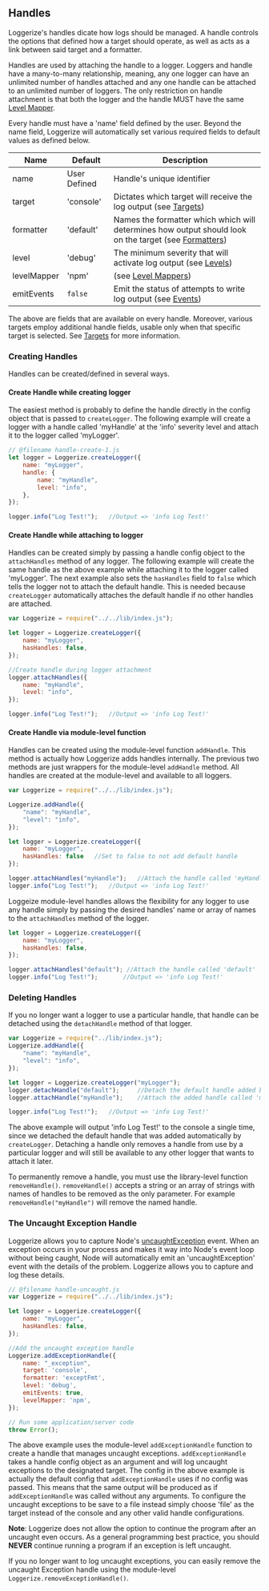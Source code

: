 ## Handles

Loggerize's handles dicate how logs should be managed. A handle controls the options 
that defined how a target should operate, as well as acts as a link between said 
target and a formatter.

Handles are used by attaching the handle to a logger. Loggers and handle have a 
many-to-many relationship, meaning, any one logger can have an unlimited number of 
handles attached and any one handle can be attached to an unlimited number of loggers.
The only restriction on handle attachment is that both the logger and the handle 
MUST have the same [Level Mapper](#level-mappers).


Every handle must have a 'name' field defined by the user. Beyond the name field, Loggerize 
will automatically set various required fields to default values as defined below.

| Name 		| Default		| Description
| --------- | -------------	| ------------------------------------------------------------------------- |
| name 		| User Defined	| Handle's unique identifier												|
| target 	| 'console' 	| Dictates which target will receive the log output (see [Targets](targets.md#targets)) |
| formatter	| 'default' 	| Names the formatter which which will determines how output should look on the target (see [Formatters](formatters.md#formatters)) |									|
| level 	| 'debug' 		| The minimum severity that will activate log output (see [Levels](levels.md#levels)) |
| levelMapper | 'npm' 		| (see [Level Mappers](levels.md#level-mappers-intermediate))	| 
| emitEvents| `false` 		| Emit the status of attempts to write log output (see [Events](#))		|

The above are fields that are available on every handle. Moreover, various targets 
employ additional handle fields, usable only when that specific target is selected. 
See [Targets](#targets) for more information.

### Creating Handles

Handles can be created/defined in several ways. 

#### Create Handle while creating logger

The easiest method is probably to define the handle directly in the config object 
that is passed to `createLogger`. The following example will create a logger with 
a handle called 'myHandle' at the 'info' severity level and attach it to the 
logger called 'myLogger'.

```javascript
// @filename handle-create-1.js
let logger = Loggerize.createLogger({
	name: "myLogger", 
	handle: {
		name: "myHandle",
		level: "info",
	},
});

logger.info("Log Test!");	//Output => 'info Log Test!'
```

#### Create Handle while attaching to logger

Handles can be created simply by passing a handle config object to the `attachHandles` 
method of any logger. The following example will create the same handle as the above 
example while attaching it to the logger called 'myLogger'. The next example also sets 
the `hasHandles` field to `false` which tells the logger not to attach the default 
handle. This is needed because `createLogger` automatically attaches the default 
handle if no other handles are attached.

```javascript
var Loggerize = require("../../lib/index.js");

let logger = Loggerize.createLogger({
	name: "myLogger", 
	hasHandles: false,
});

//Create handle during logger attachment
logger.attachHandles({
	name: "myHandle",
	level: "info",
});

logger.info("Log Test!");	//Output => 'info Log Test!'
```

#### Create Handle via module-level function

Handles can be created using the module-level function `addHandle`. This method 
is actually how Loggerize adds handles internally. The previous two methods 
are just wrappers for the module-level `addHandle` method. All handles are 
created at the module-level and available to all loggers.


```javascript
var Loggerize = require("../../lib/index.js");

Loggerize.addHandle({
	"name": "myHandle",
	"level": "info",
});

let logger = Loggerize.createLogger({
	name: "myLogger", 
	hasHandles: false	//Set to false to not add default handle
});

logger.attachHandles("myHandle");	//Attach the handle called 'myHandle'
logger.info("Log Test!");	//Output => 'info Log Test!'
```

Loggeize module-level handles allows the flexibility for any logger to use any 
handle simply by passing the desired handles' name or array of names to the 
`attachHandles` method of the logger. 

```javascript
let logger = Loggerize.createLogger({
	name: "myLogger", 
	hasHandles: false,
});

logger.attachHandles("default"); //Attach the handle called 'default'
logger.info("Log Test!");		//Output => 'info Log Test!'
```

### Deleting Handles

If you no longer want a logger to use a particular handle, that handle can be detached using the 
`detachHandle` method of that logger.

```javascript
var Loggerize = require("../lib/index.js");
Loggerize.addHandle({
	"name": "myHandle",
	"level": "info",
});

let logger = Loggerize.createLogger("myLogger");
logger.detachHandle("default");		//Detach the default handle added by `createLogger`
logger.attachHandle("myHandle");	//Attach the added handle called 'myHandle'

logger.info("Log Test!");	//Output => 'info Log Test!'
```

The above example will output 'info Log Test!' to the console a single time, since we detached 
the default handle that was added automatically by `createLogger`. Detaching a handle only removes 
a handle from use by a particular logger and will still be available to any other logger that wants 
to attach it later.

To permanently remove a handle, you must use the library-level function 
`removeHandle()`. `removeHandle()` accepts a string or an array of strings with names of handles to 
be removed as the only parameter. For example `removeHandle("myHandle")` will remove the named handle.

### The Uncaught Exception Handle

Loggerize allows you to capture Node's [uncaughtException](https://nodejs.org/api/process.html#process_event_uncaughtexception) 
event. When an exception occurs in your process and makes it way into Node's event 
loop without being caught, Node will automatically emit an 'uncaughtException' 
event with the details of the problem. Loggerize allows you to capture and log 
these details.

```javascript
// @filename handle-uncaught.js
var Loggerize = require("../../lib/index.js");

let logger = Loggerize.createLogger({
	name: "myLogger", 
	hasHandles: false,
});

//Add the uncaught exception handle
Loggerize.addExceptionHandle({
	name: "_exception",
	target: 'console',
	formatter: 'exceptFmt',
	level: 'debug',
	emitEvents: true,
	levelMapper: 'npm',
});

// Run some application/server code
throw Error();
```

The above example uses the module-level `addExceptionHandle` function to create a 
handle that manages uncaught exceptions. `addExceptionHandle` takes a handle 
config object as an argument and will log uncaught exceptions to the designated target. 
The config in the above example is actually the default config that `addExceptionHandle` 
uses if no config was passed. This means that the same output will be produced as 
if `addExceptionHandle` was called without any arguments. To configure the 
uncaught exceptions to be save to a file instead simply choose 'file' as the 
target instead of the console and any other valid handle configurations.

**Note**: Loggerize does not allow the option to continue the program after an uncaught even occurs. 
As a general programming best practice, you should **NEVER** continue running a program if an exception 
is left uncaught.

If you no longer want to log uncaught exceptions, you can easily remove the uncaught Exception 
handle using the module-level `Loggerize.removeExceptionHandle()`.
